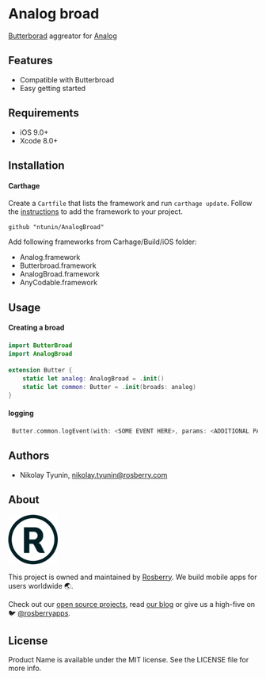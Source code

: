 # Analog broad

[Butterborad](https://github.com/rosberry/butterbroad/) aggreator for [Analog](https://github.com/rosberry/analog)

## Features

- Compatible with Butterbroad
- Easy getting started

## Requirements

- iOS 9.0+
- Xcode 8.0+

## Installation

#### Carthage
Create a `Cartfile` that lists the framework and run `carthage update`. Follow the [instructions](https://github.com/Carthage/Carthage#adding-frameworks-to-an-application) to add the framework to your project.

```
github "ntunin/AnalogBroad"
```
Add following frameworks from Carhage/Build/iOS folder:
- Analog.framework
- Butterbroad.framework
- AnalogBroad.framework
- AnyCodable.framework

## Usage

#### Creating a broad

```swift
import ButterBroad
import AnalogBroad

extension Butter {
    static let analog: AnalogBroad = .init()
    static let common: Butter = .init(broads: analog)
}
```

#### logging

```swift
 Butter.common.logEvent(with: <SOME EVENT HERE>, params: <ADDITIONAL PARAMETERS HERE>)
```

## Authors

* Nikolay Tyunin, nikolay.tyunin@rosberry.com

## About

<img src="https://github.com/rosberry/Foundation/blob/master/Assets/full_logo.png?raw=true" height="100" />

This project is owned and maintained by [Rosberry](http://rosberry.com). We build mobile apps for users worldwide 🌏.

Check out our [open source projects](https://github.com/rosberry), read [our blog](https://medium.com/@Rosberry) or give us a high-five on 🐦 [@rosberryapps](http://twitter.com/RosberryApps).

## License

Product Name is available under the MIT license. See the LICENSE file for more info.
